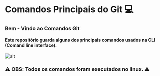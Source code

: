 # Comandos Principais do Git :computer:

### Bem - Vindo ao Comandos Git!



#### Este repositório guarda alguns dos principais comandos usados na CLI (Comand line interface). 

![alt ](/home/moises/Documentos/GitComandos/Imagens/terminalbasico.gif) 



### :warning:  OBS: Todos os comandos foram executados no linux.​  :warning: